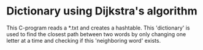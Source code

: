 # Dictionary using Dijkstra's algorithm

This C-program reads a *.txt and creates a hashtable.
This 'dictionary' is used to find the closest path
between two words by only changing one letter at a
time and checking if this 'neighboring word' exists.

